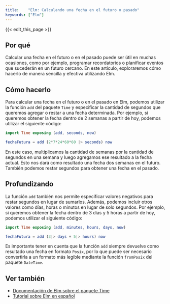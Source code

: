 ```yaml
---
title:    "Elm: Calculando una fecha en el futuro o pasado"
keywords: ["Elm"]
---
```


{{< edit_this_page >}}

## Por qué
Calcular una fecha en el futuro o en el pasado puede ser útil en muchas ocasiones, como por ejemplo, programar recordatorios o planificar eventos que sucederán en un futuro cercano. En este artículo, exploraremos cómo hacerlo de manera sencilla y efectiva utilizando Elm.

## Cómo hacerlo
Para calcular una fecha en el futuro o en el pasado en Elm, podemos utilizar la función `add` del paquete `Time` y especificar la cantidad de segundos que queremos agregar o restar a una fecha determinada. Por ejemplo, si queremos obtener la fecha dentro de 2 semanas a partir de hoy, podemos utilizar el siguiente código:

```Elm
import Time exposing (add, seconds, now)

fechaFutura = add (2*7*24*60*60 |> seconds) now
```

En este caso, multiplicamos la cantidad de semanas por la cantidad de segundos en una semana y luego agregamos ese resultado a la fecha actual. Esto nos dará como resultado una fecha dos semanas en el futuro. También podemos restar segundos para obtener una fecha en el pasado.

## Profundizando
La función `add` también nos permite especificar valores negativos para restar segundos en lugar de sumarlos. Además, podemos incluir otros valores como días, horas o minutos en lugar de solo segundos. Por ejemplo, si queremos obtener la fecha dentro de 3 días y 5 horas a partir de hoy, podemos utilizar el siguiente código:

```Elm
import Time exposing (add, minutes, hours, days, now)

fechaFutura = add (3|> days + 5|> hours) now
```

Es importante tener en cuenta que la función `add` siempre devuelve como resultado una fecha en formato `Posix`, por lo que puede ser necesario convertirla a un formato más legible mediante la función `fromPosix` del paquete `DateTime`.

## Ver también
- [Documentación de Elm sobre el paquete Time](https://package.elm-lang.org/packages/elm/time/latest/)
- [Tutorial sobre Elm en español](https://www.influitive.io/blog/elm-tutorial-en-espanol/)